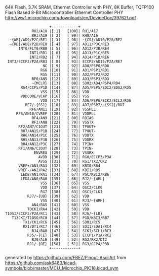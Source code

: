 64K Flash, 3.7K SRAM, Ethernet Controller with PHY, 8K Buffer, TQFP100
Flash Based 8-Bit Microcontroller Ethernet Controller PHY
http://ww1.microchip.com/downloads/en/DeviceDoc/39762f.pdf


	                    +------------+
	            RH2/A18 |[ 1]   [100]| RH1/A17
	            RH3/A19 |[ 2]   [ 99]| RH0/A16
	  ~{WR}/AD9/P2C/RE1 |[ 3]   [ 98]| ~{CS}/AD10/P2B/RE2
	  ~{RD}/AD8/P2D/RE0 |[ 4]   [ 97]| AD11/P3C/RE3
	      INT0/FLT0/RB0 |[ 5]   [ 96]| AD12/P3B/RE4
	           INT1/RB1 |[ 6]   [ 95]| AD13/P1C/RE5
	           INT2/RB2 |[ 7]   [ 94]| AD14/P1B/RE6
	 INT3/ECCP2/P2A/RB3 |[ 8]   [ 93]| ECCP2/AD15/P2A/RE7
	                 NC |[ 9]   [ 92]| AD0/PSP0/RD0
	                RG6 |[10]   [ 91]| AD1/PSP1/RD1
	                RG5 |[11]   [ 90]| AD2/PSP2/RD2
	            RF0/AN5 |[12]   [ 89]| AD3/PSP3/RD3
	            ~{MCLR} |[13]   [ 88]| SD02/AD4/PSP4/RD4
	       RG4/CCP5/P1D |[14]   [ 87]| AD5/PSP5/SDI2/SDA2/RD5
	                VSS |[15]   [ 86]| VDD
	       VDDCORE/VCAP |[16]   [ 85]| VSS
	                VDD |[17]   [ 84]| AD6/PSP6/SCK2/SCL2/RD6
	         RF7/~{SS1} |[18]   [ 83]| AD7/PSP7/~{SS2}/RD7
	           RF6/AN11 |[19]   [ 82]| VSSPLL
	     RF5/AN10/CVREF |[20]   [ 81]| VDDPLL
	            RF4/AN9 |[21]   [ 80]| RBIAS
	            RF3/AN8 |[22]   [ 79]| VSSTX
	      RF2/AN7/C1OUT |[23]   [ 78]| TP0UT+
	       RH7/AN15/P1B |[24]   [ 77]| TPOUT-
	       RH6/AN14/P1C |[25]   [ 76]| VDDTX
	       RH5/AN13/P3B |[26]   [ 75]| VDDRX
	       RH4/AN12/P3C |[27]   [ 74]| TPIN+
	      RF1/AN6/C2OUT |[28]   [ 73]| TPIN-
	             ENVREG |[29]   [ 72]| VSSRX
	               AVDD |[30]   [ 71]| RG0/ECCP3/P3A
	               AVSS |[31]   [ 70]| RG1/TX2/CK2
	      VREF+/AN3/RA3 |[32]   [ 69]| KBI0/RB4
	      VREF-/AN2/RA2 |[33]   [ 68]| KBI1/RB5
	       LEDB/AN1/RA1 |[34]   [ 67]| PGC/KBI2/RB6
	       LEDA/AN0/RA0 |[35]   [ 66]| RJ2/~{WRL}
	                VSS |[36]   [ 65]| VSS
	                VDD |[37]   [ 64]| OSC2/CLK0
	                RG7 |[38]   [ 63]| OSC1/CLKI
	          RJ7/~{UB} |[39]   [ 62]| VDD
	                VSS |[40]   [ 61]| RJ3/~{WRH}
	            AN4/RA5 |[41]   [ 60]| VSS
	          TOCKI/RA4 |[42]   [ 59]| VDD
	T1OSI/ECCP2/P2A/RC1 |[43]   [ 58]| RJ6/~{LB}
	   T13CKI/T1OSO/RC0 |[44]   [ 57]| PGD/KBI3/RB7
	        TX1/CK1/RC6 |[45]   [ 56]| SDO1/RC5
	        RX1/DT1/RC7 |[46]   [ 55]| SDI1/SDA1/RC4
	            RJ4/BA0 |[47]   [ 54]| SCK1/SCL1/RC3
	          RJ5/~{CE} |[48]   [ 53]| ECCP1/P1A/RC2
	            RJ0/ALE |[49]   [ 52]| RG2/RX2/DT2
	          RJ1/~{OE} |[50]   [ 51]| RG3/CCP4/P3D
	                    +------------+


generated by https://github.com/FBEZ/Pinout-AsciiArt from https://github.com/ask6483/kicad-symbols/blob/master/MCU_Microchip_PIC18.kicad_sym